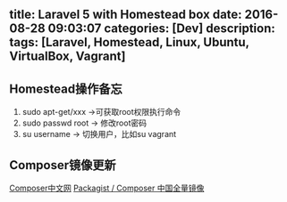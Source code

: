 title: Laravel 5 with Homestead box
date: 2016-08-28 09:03:07
categories: [Dev]
description:
tags: [Laravel, Homestead, Linux, Ubuntu, VirtualBox, Vagrant]
---

## Homestead操作备忘

1. sudo apt-get/xxx ->可获取root权限执行命令
2. sudo passwd root -> 修改root密码
3. su username -> 切换用户，比如su vagrant


## Composer镜像更新

[Composer中文网](http://www.phpcomposer.com/)
[Packagist / Composer 中国全量镜像](http://pkg.phpcomposer.com/)